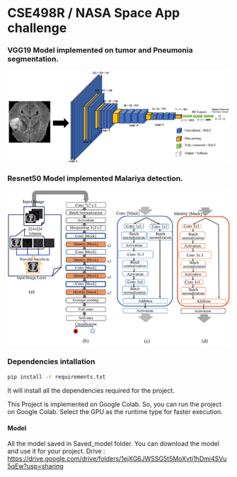 # CSE498R / NASA Space App challenge 
### VGG19 Model implemented on tumor and Pneumonia segmentation.
![](Image/image_1.png)

### Resnet50 Model implemented Malariya detection.
![](Image/image_2.png) 
### Dependencies intallation
```bash
pip install -r requirements.txt
```
It will install all the dependencies required for the project.

This Project is implemented on Google Colab. So, you can run the project on Google Colab. Select the GPU as the runtime type for faster execution.

#### Model 
All the model saved in Saved_model folder. You can download the model and use it for your project.
Drive : https://drive.google.com/drive/folders/1ejXG6JWSSG5t5MoXvti1hDmi4SVu5qEw?usp=sharing
